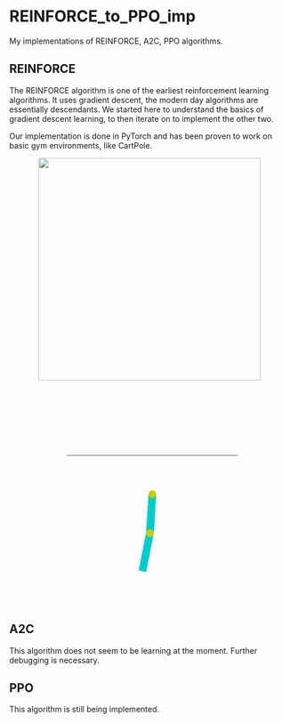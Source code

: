 # REINFORCE_to_PPO_imp
My implementations of REINFORCE, A2C, PPO algorithms.

## REINFORCE
The REINFORCE algorithm is one of the earliest reinforcement learning algorithms. It uses gradient descent, the modern day algorithms are essentially descendants. We started here to understand the basics of gradient descent learning, to then iterate on to implement the other two. 

Our implementation is done in PyTorch and has been proven to work on basic gym environments, like CartPole. 

<p align="center">
  <img src="images/CartPole-v0_reinforce.gif" width="400" height="400" /> <img src="images/Acrobot-v1_reinforce.gif" width="400" height="400" />
</p>

## A2C
This algorithm does not seem to be learning at the moment. Further debugging is necessary. 

## PPO
This algorithm is still being implemented.
